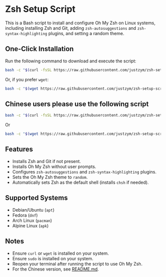 # Zsh Setup Script

This is a Bash script to install and configure Oh My Zsh on Linux systems, including installing Zsh and Git, adding `zsh-autosuggestions` and `zsh-syntax-highlighting` plugins, and setting a random theme.

## One-Click Installation

Run the following command to download and execute the script:

```bash
bash -c "$(curl -fsSL https://raw.githubusercontent.com/justzym/zsh-setup-script/main/setup-zsh.sh)"
```

Or, if you prefer `wget`:

```bash
bash -c "$(wget https://raw.githubusercontent.com/justzym/zsh-setup-script/main/setup-zsh.sh -O -)"
```

## Chinese users please use the following script

```bash
bash -c "$(curl -fsSL https://raw.githubusercontent.com/justzym/zsh-setup-script/main/setup-zsh-cn.sh)"
```

Or

```bash
bash -c "$(wget https://raw.githubusercontent.com/justzym/zsh-setup-script/main/setup-zsh-cn.sh -O -)"
```
## Features

- Installs Zsh and Git if not present.
- Installs Oh My Zsh without user prompts.
- Configures `zsh-autosuggestions` and `zsh-syntax-highlighting` plugins.
- Sets the Oh My Zsh theme to `random`.
- Automatically sets Zsh as the default shell (installs `chsh` if needed).

## Supported Systems

- Debian/Ubuntu (`apt`)
- Fedora (`dnf`)
- Arch Linux (`pacman`)
- Alpine Linux (`apk`)

## Notes

- Ensure `curl` or `wget` is installed on your system.
- Ensure `sudo` is installed on your system.
- Reopen your terminal after running the script to use Oh My Zsh.
- For the Chinese version, see [README.md](README.md).
